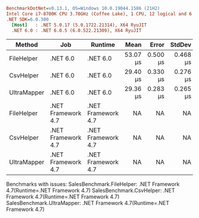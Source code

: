 ``` ini

BenchmarkDotNet=v0.13.1, OS=Windows 10.0.19044.1586 (21H2)
Intel Core i7-8700K CPU 3.70GHz (Coffee Lake), 1 CPU, 12 logical and 6 physical cores
.NET SDK=6.0.300
  [Host]   : .NET 5.0.17 (5.0.1722.21314), X64 RyuJIT
  .NET 6.0 : .NET 6.0.5 (6.0.522.21309), X64 RyuJIT


```
|      Method |                Job |            Runtime |     Mean |    Error |   StdDev |
|------------ |------------------- |------------------- |---------:|---------:|---------:|
|  FileHelper |           .NET 6.0 |           .NET 6.0 | 53.07 μs | 0.500 μs | 0.468 μs |
|   CsvHelper |           .NET 6.0 |           .NET 6.0 | 29.40 μs | 0.330 μs | 0.276 μs |
| UltraMapper |           .NET 6.0 |           .NET 6.0 | 29.36 μs | 0.283 μs | 0.265 μs |
|  FileHelper | .NET Framework 4.7 | .NET Framework 4.7 |       NA |       NA |       NA |
|   CsvHelper | .NET Framework 4.7 | .NET Framework 4.7 |       NA |       NA |       NA |
| UltraMapper | .NET Framework 4.7 | .NET Framework 4.7 |       NA |       NA |       NA |

Benchmarks with issues:
  SalesBenchmark.FileHelper: .NET Framework 4.7(Runtime=.NET Framework 4.7)
  SalesBenchmark.CsvHelper: .NET Framework 4.7(Runtime=.NET Framework 4.7)
  SalesBenchmark.UltraMapper: .NET Framework 4.7(Runtime=.NET Framework 4.7)
